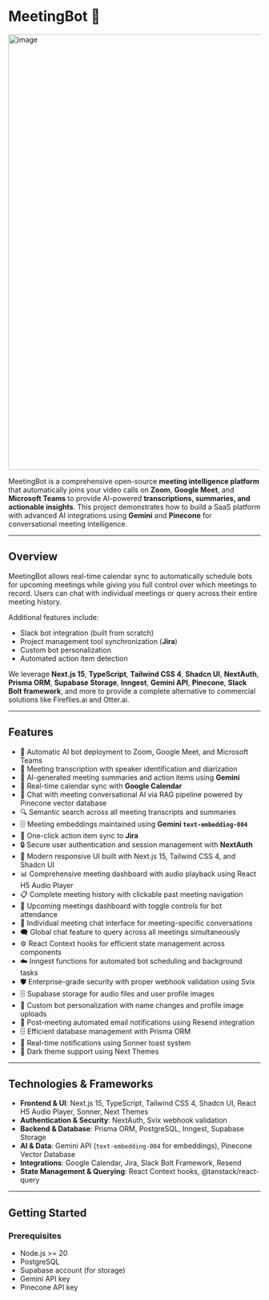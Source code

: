 # MeetingBot 🐶


<img width="1902" height="868" alt="image" src="https://github.com/user-attachments/assets/d1c53936-7948-4169-9d0d-2fde0cf736ea" />


MeetingBot is a comprehensive open-source **meeting intelligence platform** that automatically joins your video calls on **Zoom**, **Google Meet**, and **Microsoft Teams** to provide AI-powered **transcriptions, summaries, and actionable insights**. This project demonstrates how to build a SaaS platform with advanced AI integrations using **Gemini** and **Pinecone** for conversational meeting intelligence.

---

## Overview

MeetingBot allows real-time calendar sync to automatically schedule bots for upcoming meetings while giving you full control over which meetings to record. Users can chat with individual meetings or query across their entire meeting history.  

Additional features include:  
- Slack bot integration (built from scratch)  
- Project management tool synchronization (**Jira**)  
- Custom bot personalization  
- Automated action item detection  

We leverage **Next.js 15**, **TypeScript**, **Tailwind CSS 4**, **Shadcn UI**, **NextAuth**, **Prisma ORM**, **Supabase Storage**, **Inngest**, **Gemini API**, **Pinecone**, **Slack Bolt framework**, and more to provide a complete alternative to commercial solutions like Fireflies.ai and Otter.ai.

---

## Features

- 🤖 Automatic AI bot deployment to Zoom, Google Meet, and Microsoft Teams  
- 📝 Meeting transcription with speaker identification and diarization  
- 🧠 AI-generated meeting summaries and action items using **Gemini**  
- 📅 Real-time calendar sync with **Google Calendar**  
- 💬 Chat with meeting conversational AI via RAG pipeline powered by Pinecone vector database  
- 🔍 Semantic search across all meeting transcripts and summaries  
- 🗄️ Meeting embeddings maintained using **Gemini `text-embedding-004`**  
- 🔗 One-click action item sync to **Jira**  
- 🔒 Secure user authentication and session management with **NextAuth**  
- 🎨 Modern responsive UI built with Next.js 15, Tailwind CSS 4, and Shadcn UI  
- 📊 Comprehensive meeting dashboard with audio playback using React H5 Audio Player  
- 📋 Complete meeting history with clickable past meeting navigation  
- 📅 Upcoming meetings dashboard with toggle controls for bot attendance  
- 💭 Individual meeting chat interface for meeting-specific conversations  
- 🗨️ Global chat feature to query across all meetings simultaneously  
- ⚙️ React Context hooks for efficient state management across components  
- ☁️ Inngest functions for automated bot scheduling and background tasks  
- 🛡️ Enterprise-grade security with proper webhook validation using Svix  
- 🗄️ Supabase storage for audio files and user profile images  
- 🎯 Custom bot personalization with name changes and profile image uploads  
- 📧 Post-meeting automated email notifications using Resend integration  
- 🗄️ Efficient database management with Prisma ORM  
- 🔔 Real-time notifications using Sonner toast system  
- 🌙 Dark theme support using Next Themes  

---

## Technologies & Frameworks

- **Frontend & UI**: Next.js 15, TypeScript, Tailwind CSS 4, Shadcn UI, React H5 Audio Player, Sonner, Next Themes  
- **Authentication & Security**: NextAuth, Svix webhook validation  
- **Backend & Database**: Prisma ORM, PostgreSQL, Inngest, Supabase Storage  
- **AI & Data**: Gemini API (`text-embedding-004` for embeddings), Pinecone Vector Database  
- **Integrations**: Google Calendar, Jira, Slack Bolt Framework, Resend  
- **State Management & Querying**: React Context hooks, @tanstack/react-query  

---

## Getting Started

### Prerequisites

- Node.js >= 20  
- PostgreSQL  
- Supabase account (for storage)  
- Gemini API key  
- Pinecone API key  
